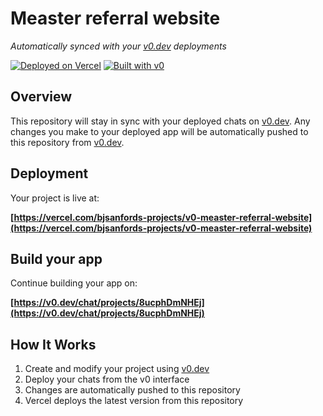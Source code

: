 # Measter referral website

*Automatically synced with your [v0.dev](https://v0.dev) deployments*

[![Deployed on Vercel](https://img.shields.io/badge/Deployed%20on-Vercel-black?style=for-the-badge&logo=vercel)](https://vercel.com/bjsanfords-projects/v0-measter-referral-website)
[![Built with v0](https://img.shields.io/badge/Built%20with-v0.dev-black?style=for-the-badge)](https://v0.dev/chat/projects/8ucphDmNHEj)

## Overview

This repository will stay in sync with your deployed chats on [v0.dev](https://v0.dev).
Any changes you make to your deployed app will be automatically pushed to this repository from [v0.dev](https://v0.dev).

## Deployment

Your project is live at:

**[https://vercel.com/bjsanfords-projects/v0-measter-referral-website](https://vercel.com/bjsanfords-projects/v0-measter-referral-website)**

## Build your app

Continue building your app on:

**[https://v0.dev/chat/projects/8ucphDmNHEj](https://v0.dev/chat/projects/8ucphDmNHEj)**

## How It Works

1. Create and modify your project using [v0.dev](https://v0.dev)
2. Deploy your chats from the v0 interface
3. Changes are automatically pushed to this repository
4. Vercel deploys the latest version from this repository